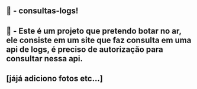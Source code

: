 ## 🧢 - consultas-logs!

## 📣 - Este é um projeto que pretendo botar no ar, ele consiste em um site que faz consulta em uma api de logs, é preciso de autorização para consultar nessa api.

## [jájá adiciono fotos  etc...]